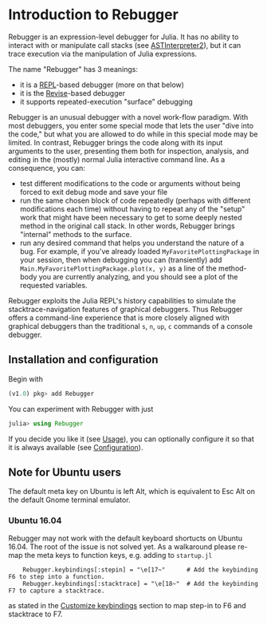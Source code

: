 # Introduction to Rebugger

Rebugger is an expression-level debugger for Julia.
It has no ability to interact with or manipulate call stacks (see [ASTInterpreter2](https://github.com/Keno/ASTInterpreter2.jl)),
but it can trace execution via the manipulation of Julia expressions.

The name "Rebugger" has 3 meanings:

- it is a [REPL](https://docs.julialang.org/en/latest/stdlib/REPL/)-based debugger (more on that below)
- it is the [Revise](https://github.com/timholy/Revise.jl)-based debugger
- it supports repeated-execution "surface" debugging

Rebugger is an unusual debugger with a novel work-flow paradigm.
With most debuggers, you enter some special mode that lets the user "dive into the code,"
but what you are allowed to do while in this special mode may be limited.
In contrast, Rebugger brings the code along with its input arguments to the user,
presenting them both for inspection, analysis, and editing in the (mostly) normal Julia
interactive command line.
As a consequence, you can:

- test different modifications to the code or arguments without being forced to exit debug mode
  and save your file
- run the same chosen block of code repeatedly (perhaps with different modifications each time)
  without having to repeat any of the "setup" work that might have been necessary to get to some
  deeply nested method in the original call stack.
  In other words, Rebugger brings "internal" methods to the surface.
- run any desired command that helps you understand the nature of a bug.
  For example, if you've already loaded `MyFavoritePlottingPackage` in your session,
  then when debugging you can (transiently) add `Main.MyFavoritePlottingPackage.plot(x, y)`
  as a line of the method-body you are currently analyzing, and you should see a
  plot of the requested variables.

Rebugger exploits the Julia REPL's history capabilities to simulate the
stacktrace-navigation features of graphical debuggers.
Thus Rebugger offers a command-line experience that is more closely aligned with
graphical debuggers than the traditional `s`, `n`, `up`, `c` commands of a console debugger.

## Installation and configuration

Begin with

```julia
(v1.0) pkg> add Rebugger
```

You can experiment with Rebugger with just

```julia
julia> using Rebugger
```

If you decide you like it (see [Usage](@ref)), you can optionally configure it so that it
is always available (see [Configuration](@ref)).

## Note for Ubuntu users

The default meta key on Ubuntu is left Alt, which is equivalent to Esc Alt on the default Gnome terminal emulator. 

### Ubuntu 16.04

Rebugger may not work with the default keyboard shortucts on Ubuntu 16.04. The root of the issue is not solved yet. As a walkaround please re-map the meta keys to function keys, e.g. adding to `startup.jl`

```
    Rebugger.keybindings[:stepin] = "\e[17~"      # Add the keybinding F6 to step into a function.
    Rebugger.keybindings[:stacktrace] = "\e[18~"  # Add the keybinding F7 to capture a stacktrace.
``` 
as stated in the [Customize keybindings](@ref) section to map step-in to F6 and stacktrace to F7.


